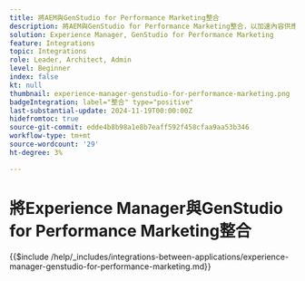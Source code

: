 ```yaml
---
title: 將AEM與GenStudio for Performance Marketing整合
description: 將AEM與GenStudio for Performance Marketing整合，以加速內容供應鏈。
solution: Experience Manager, GenStudio for Performance Marketing
feature: Integrations
topic: Integrations
role: Leader, Architect, Admin
level: Beginner
index: false
kt: null
thumbnail: experience-manager-genstudio-for-performance-marketing.png
badgeIntegration: label="整合" type="positive"
last-substantial-update: 2024-11-19T00:00:00Z
hidefromtoc: true
source-git-commit: edde4b8b98a1e8b7eaff592f458cfaa9aa53b346
workflow-type: tm+mt
source-wordcount: '29'
ht-degree: 3%

---
```


# 將Experience Manager與GenStudio for Performance Marketing整合

{{$include /help/_includes/integrations-between-applications/experience-manager-genstudio-for-performance-marketing.md}}
